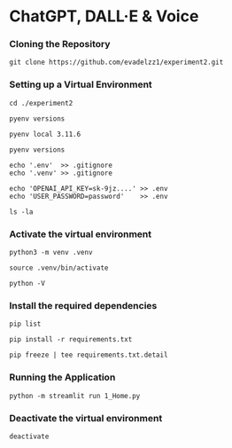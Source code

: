 # ChatGPT, DALL·E & Voice

### Cloning the Repository

    git clone https://github.com/evadelzz1/experiment2.git

### Setting up a Virtual Environment

    cd ./experiment2

    pyenv versions

    pyenv local 3.11.6

    pyenv versions

    echo '.env'  >> .gitignore
    echo '.venv' >> .gitignore

    echo 'OPENAI_API_KEY=sk-9jz....' >> .env
    echo 'USER_PASSWORD=password'    >> .env

    ls -la

### Activate the virtual environment

    python3 -m venv .venv

    source .venv/bin/activate

    python -V

### Install the required dependencies

    pip list
    
    pip install -r requirements.txt
    
    pip freeze | tee requirements.txt.detail

### Running the Application

    python -m streamlit run 1_Home.py

### Deactivate the virtual environment

    deactivate
